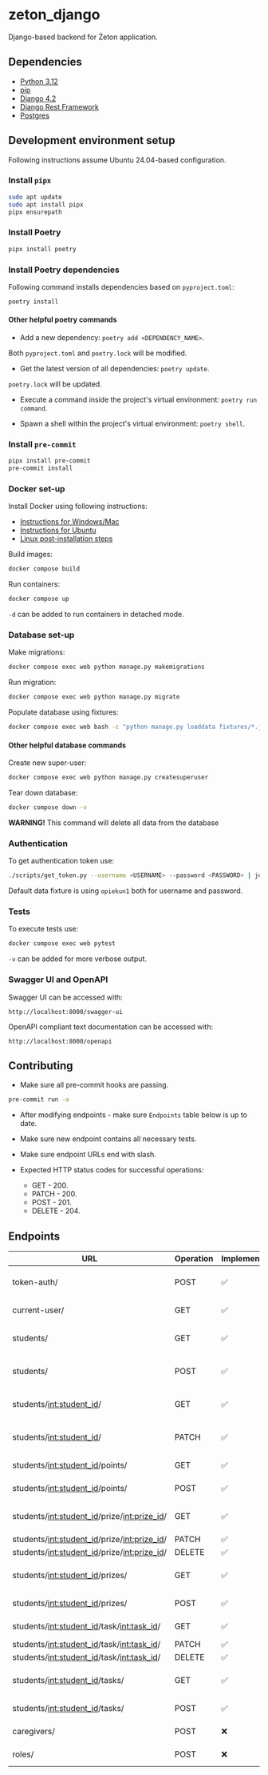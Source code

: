 # zeton_django

Django-based backend for Żeton application.

## Dependencies

- [Python 3.12](https://www.python.org/downloads/)
- [pip](https://pip.pypa.io/en/stable/installation/)
- [Django 4.2](https://docs.djangoproject.com/en/4.2/)
- [Django Rest Framework](https://www.django-rest-framework.org/)
- [Postgres](https://www.postgresql.org/)

## Development environment setup

Following instructions assume Ubuntu 24.04-based configuration.

### Install `pipx`

```bash
sudo apt update
sudo apt install pipx
pipx ensurepath
```

### Install Poetry

```bash
pipx install poetry
```

### Install Poetry dependencies

Following command installs dependencies based on `pyproject.toml`:

```bash
poetry install
```

#### Other helpful poetry commands

- Add a new dependency: `poetry add <DEPENDENCY_NAME>`.

Both `pyproject.toml` and `poetry.lock` will be modified.

- Get the latest version of all dependencies: `poetry update`.

`poetry.lock` will be updated.

- Execute a command inside the project's virtual environment: `poetry run command`.

- Spawn a shell within the project's virtual environment: `poetry shell`.

### Install `pre-commit`

```bash
pipx install pre-commit
pre-commit install
```

### Docker set-up

Install Docker using following instructions:

- [Instructions for Windows/Mac](https://docs.docker.com/desktop/)
- [Instructions for Ubuntu](https://docs.docker.com/engine/install/ubuntu/)
- [Linux post-installation steps](https://docs.docker.com/engine/install/linux-postinstall/)

Build images:

```bash
docker compose build
```

Run containers:

```bash
docker compose up
```

`-d` can be added to run containers in detached mode.

### Database set-up

Make migrations:

```bash
docker compose exec web python manage.py makemigrations
```

Run migration:

```bash
docker compose exec web python manage.py migrate
```

Populate database using fixtures:

```bash
docker compose exec web bash -c "python manage.py loaddata fixtures/*.json"
```

#### Other helpful database commands

Create new super-user:

```bash
docker compose exec web python manage.py createsuperuser
```

Tear down database:

```bash
docker compose down -v
```

**WARNING!** This command will delete all data from the database

### Authentication

To get authentication token use:

```bash
./scripts/get_token.py --username <USERNAME> --password <PASSWORD> | jq -r .access
```

Default data fixture is using `opiekun1` both for username and password.

### Tests

To execute tests use:

```bash
docker compose exec web pytest
```

`-v` can be added for more verbose output.

### Swagger UI and OpenAPI

Swagger UI can be accessed with:

```plain
http://localhost:8000/swagger-ui
```

OpenAPI compliant text documentation can be accessed with:

```plain
http://localhost:8000/openapi
```

## Contributing

- Make sure all pre-commit hooks are passing.

```bash
pre-commit run -a
```

- After modifying endpoints - make sure `Endpoints` table below is up to date.

- Make sure new endpoint contains all necessary tests.

- Make sure endpoint URLs end with slash.

- Expected HTTP status codes for successful operations:
  - GET - 200.
  - PATCH - 200.
  - POST - 201.
  - DELETE - 204.

## Endpoints

| URL                                             | Operation | Implementation | Tests | Description                              |
|-------------------------------------------------|-----------|----------------|-------|------------------------------------------|
| token-auth/                                     | POST      | ✅              | ✅     | Authentication token for a user.         |
| current-user/                                   | GET       | ✅              | ✅     | Current user by their token.             |
| students/                                       | GET       | ✅              | ✅     | All students for logged-in caregiver.    |
| students/                                       | POST      | ✅              | ✅     | Add new student for a caregiver.         |
| students/<int:student_id>/                      | GET       | ✅              | ✅     | Info about student with given ID.        |
| students/<int:student_id>/                      | PATCH     | ✅              | ✅     | Update info about student with given ID. |
| students/<int:student_id>/points/               | GET       | ✅              | ✅     | Points history of a student.             |
| students/<int:student_id>/points/               | POST      | ✅              | ✅     | Add points to a student.                 |
| students/<int:student_id>/prize/<int:prize_id>/ | GET       | ✅              | ✅     | Info about prize with given ID.          |
| students/<int:student_id>/prize/<int:prize_id>/ | PATCH     | ✅              | ✅     | Edit a prize.                            |
| students/<int:student_id>/prize/<int:prize_id>/ | DELETE    | ✅              | ❌     | Delete a prize.                          |
| students/<int:student_id>/prizes/               | GET       | ✅              | ✅     | Prizes assigned to a student.            |
| students/<int:student_id>/prizes/               | POST      | ✅              | ✅     | Add new prize to a student.              |
| students/<int:student_id>/task/<int:task_id>/   | GET       | ✅              | ❌     | Task assigned to a student.              |
| students/<int:student_id>/task/<int:task_id>/   | PATCH     | ✅              | ❌     | Edit a task.                             |
| students/<int:student_id>/task/<int:task_id>/   | DELETE    | ✅              | ❌     | Delete a task.                           |
| students/<int:student_id>/tasks/                | GET       | ✅              | ✅     | Tasks assigned to a student.             |
| students/<int:student_id>/tasks/                | POST      | ✅              | ❌     | Assign a task to a student.              |
| caregivers/                                     | POST      | ❌              | ❌     | Add a new caregiver.                     |
| roles/                                          | POST      | ❌              | ❌     | Add a new role.                          |
